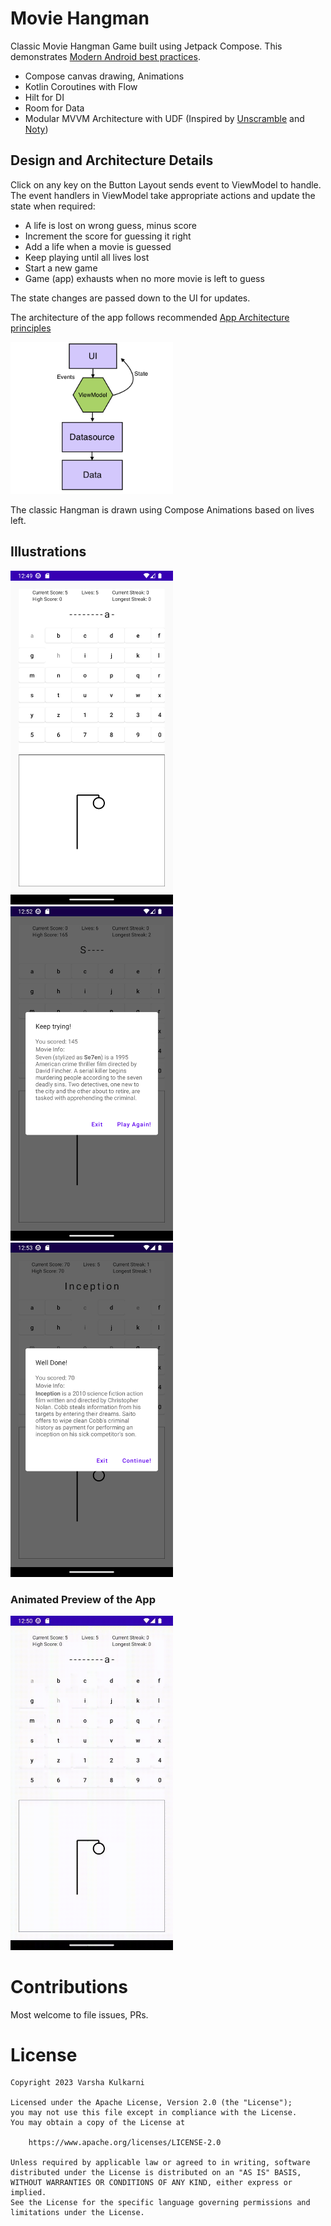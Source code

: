 # Movie Hangman

Classic Movie Hangman Game built using Jetpack Compose. This demonstrates [Modern Android best practices](https://developer.android.com/topic/architecture#modern-app-architecture).

- Compose canvas drawing, Animations
- Kotlin Coroutines with Flow
- Hilt for DI
- Room for Data
- Modular MVVM Architecture with UDF (Inspired by [Unscramble](https://github.com/google-developer-training/basic-android-kotlin-compose-training-unscramble) and [Noty](https://github.com/PatilShreyas/NotyKT/tree/master/noty-android))

## Design and Architecture Details
Click on any key on the Button Layout sends event to ViewModel to handle. The event handlers in ViewModel take appropriate actions and update the state when required:
- A life is lost on wrong guess, minus score 
- Increment the score for guessing it right
- Add a life when a movie is guessed
- Keep playing until all lives lost
- Start a new game 
- Game (app) exhausts when no more movie is left to guess

The state changes are passed down to the UI for updates.

The architecture of the app follows recommended [App Architecture principles](https://developer.android.com/topic/architecture)

<img src="/results/Architecture.png" width="260">

The classic Hangman is drawn using Compose Animations based on lives left. 

## Illustrations

<img src="/results/screenshot_1.png" width="260">&emsp;<img src="/results/screenshot_2.png" width="260">&emsp;<img src="/results/screenshot_3.png" width="260">
### Animated Preview of the App
<img src="/results/hangman.gif" width="260">

# Contributions

Most welcome to file issues, PRs.

# License

```
Copyright 2023 Varsha Kulkarni
 
Licensed under the Apache License, Version 2.0 (the "License");
you may not use this file except in compliance with the License.
You may obtain a copy of the License at
 
    https://www.apache.org/licenses/LICENSE-2.0
 
Unless required by applicable law or agreed to in writing, software
distributed under the License is distributed on an "AS IS" BASIS,
WITHOUT WARRANTIES OR CONDITIONS OF ANY KIND, either express or implied.
See the License for the specific language governing permissions and
limitations under the License.
```


